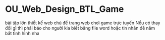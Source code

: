 # OU_Web_Design_BTL_Game
 bài tập lớn thiết kế web chủ đề trang web chơi game trực tuyến
Nếu có thay đổi gì thì phải báo cho người kia biết bằng file word hoặc tin nhắn để nắm bắt tình hình nha

